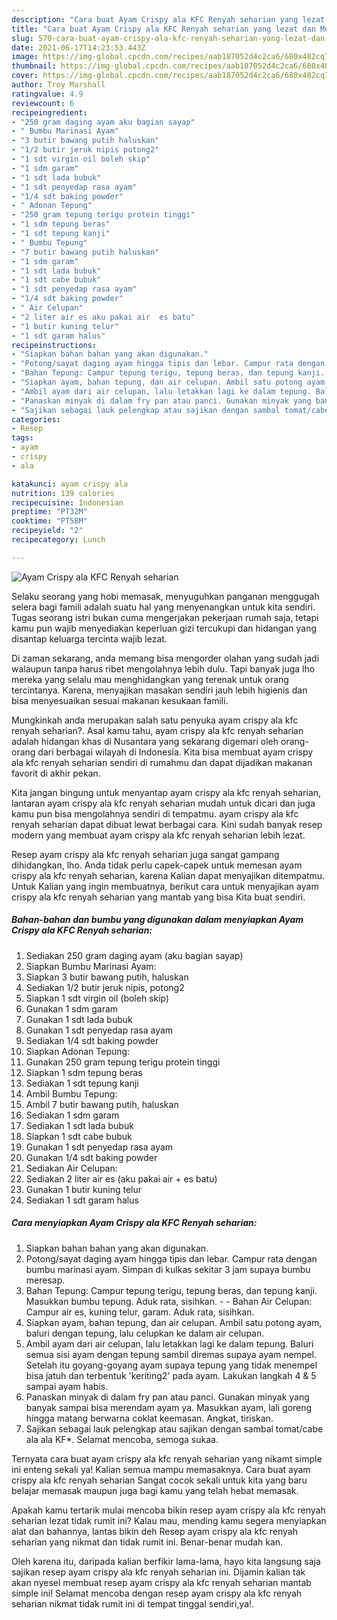 ```yaml
---
description: "Cara buat Ayam Crispy ala KFC Renyah seharian yang lezat dan Mudah Dibuat"
title: "Cara buat Ayam Crispy ala KFC Renyah seharian yang lezat dan Mudah Dibuat"
slug: 570-cara-buat-ayam-crispy-ala-kfc-renyah-seharian-yang-lezat-dan-mudah-dibuat
date: 2021-06-17T14:23:53.443Z
image: https://img-global.cpcdn.com/recipes/aab187052d4c2ca6/680x482cq70/ayam-crispy-ala-kfc-renyah-seharian-foto-resep-utama.jpg
thumbnail: https://img-global.cpcdn.com/recipes/aab187052d4c2ca6/680x482cq70/ayam-crispy-ala-kfc-renyah-seharian-foto-resep-utama.jpg
cover: https://img-global.cpcdn.com/recipes/aab187052d4c2ca6/680x482cq70/ayam-crispy-ala-kfc-renyah-seharian-foto-resep-utama.jpg
author: Troy Marshall
ratingvalue: 4.9
reviewcount: 6
recipeingredient:
- "250 gram daging ayam aku bagian sayap"
- " Bumbu Marinasi Ayam"
- "3 butir bawang putih haluskan"
- "1/2 butir jeruk nipis potong2"
- "1 sdt virgin oil boleh skip"
- "1 sdm garam"
- "1 sdt lada bubuk"
- "1 sdt penyedap rasa ayam"
- "1/4 sdt baking powder"
- " Adonan Tepung"
- "250 gram tepung terigu protein tinggi"
- "1 sdm tepung beras"
- "1 sdt tepung kanji"
- " Bumbu Tepung"
- "7 butir bawang putih haluskan"
- "1 sdm garam"
- "1 sdt lada bubuk"
- "1 sdt cabe bubuk"
- "1 sdt penyedap rasa ayam"
- "1/4 sdt baking powder"
- " Air Celupan"
- "2 liter air es aku pakai air  es batu"
- "1 butir kuning telur"
- "1 sdt garam halus"
recipeinstructions:
- "Siapkan bahan bahan yang akan digunakan."
- "Potong/sayat daging ayam hingga tipis dan lebar. Campur rata dengan bumbu marinasi ayam. Simpan di kulkas sekitar 3 jam supaya bumbu meresap."
- "Bahan Tepung: Campur tepung terigu, tepung beras, dan tepung kanji. Masukkan bumbu tepung. Aduk rata, sisihkan.  Bahan Air Celupan: Campur air es, kuning telur, garam. Aduk rata, sisihkan."
- "Siapkan ayam, bahan tepung, dan air celupan. Ambil satu potong ayam, baluri dengan tepung, lalu celupkan ke dalam air celupan."
- "Ambil ayam dari air celupan, lalu letakkan lagi ke dalam tepung. Baluri semua sisi ayam dengan tepung sambil diremas supaya ayam nempel. Setelah itu goyang-goyang ayam supaya tepung yang tidak menempel bisa jatuh dan terbentuk &#39;keriting2&#39; pada ayam. Lakukan langkah 4 &amp; 5 sampai ayam habis."
- "Panaskan minyak di dalam fry pan atau panci. Gunakan minyak yang banyak sampai bisa merendam ayam ya. Masukkan ayam, lali goreng hingga matang berwarna coklat keemasan. Angkat, tiriskan."
- "Sajikan sebagai lauk pelengkap atau sajikan dengan sambal tomat/cabe ala ala KF*. Selamat mencoba, semoga sukaa."
categories:
- Resep
tags:
- ayam
- crispy
- ala

katakunci: ayam crispy ala 
nutrition: 139 calories
recipecuisine: Indonesian
preptime: "PT32M"
cooktime: "PT58M"
recipeyield: "2"
recipecategory: Lunch

---
```



![Ayam Crispy ala KFC Renyah seharian](https://img-global.cpcdn.com/recipes/aab187052d4c2ca6/680x482cq70/ayam-crispy-ala-kfc-renyah-seharian-foto-resep-utama.jpg)

Selaku seorang yang hobi memasak, menyuguhkan panganan menggugah selera bagi famili adalah suatu hal yang menyenangkan untuk kita sendiri. Tugas seorang istri bukan cuma mengerjakan pekerjaan rumah saja, tetapi kamu pun wajib menyediakan keperluan gizi tercukupi dan hidangan yang disantap keluarga tercinta wajib lezat.

Di zaman  sekarang, anda memang bisa mengorder olahan yang sudah jadi walaupun tanpa harus ribet mengolahnya lebih dulu. Tapi banyak juga lho mereka yang selalu mau menghidangkan yang terenak untuk orang tercintanya. Karena, menyajikan masakan sendiri jauh lebih higienis dan bisa menyesuaikan sesuai makanan kesukaan famili. 



Mungkinkah anda merupakan salah satu penyuka ayam crispy ala kfc renyah seharian?. Asal kamu tahu, ayam crispy ala kfc renyah seharian adalah hidangan khas di Nusantara yang sekarang digemari oleh orang-orang dari berbagai wilayah di Indonesia. Kita bisa membuat ayam crispy ala kfc renyah seharian sendiri di rumahmu dan dapat dijadikan makanan favorit di akhir pekan.

Kita jangan bingung untuk menyantap ayam crispy ala kfc renyah seharian, lantaran ayam crispy ala kfc renyah seharian mudah untuk dicari dan juga kamu pun bisa mengolahnya sendiri di tempatmu. ayam crispy ala kfc renyah seharian dapat dibuat lewat berbagai cara. Kini sudah banyak resep modern yang membuat ayam crispy ala kfc renyah seharian lebih lezat.

Resep ayam crispy ala kfc renyah seharian juga sangat gampang dihidangkan, lho. Anda tidak perlu capek-capek untuk memesan ayam crispy ala kfc renyah seharian, karena Kalian dapat menyajikan ditempatmu. Untuk Kalian yang ingin membuatnya, berikut cara untuk menyajikan ayam crispy ala kfc renyah seharian yang mantab yang bisa Kita buat sendiri.

<!--inarticleads1-->

##### Bahan-bahan dan bumbu yang digunakan dalam menyiapkan Ayam Crispy ala KFC Renyah seharian:

1. Sediakan 250 gram daging ayam (aku bagian sayap)
1. Siapkan  Bumbu Marinasi Ayam:
1. Siapkan 3 butir bawang putih, haluskan
1. Sediakan 1/2 butir jeruk nipis, potong2
1. Siapkan 1 sdt virgin oil (boleh skip)
1. Gunakan 1 sdm garam
1. Gunakan 1 sdt lada bubuk
1. Gunakan 1 sdt penyedap rasa ayam
1. Sediakan 1/4 sdt baking powder
1. Siapkan  Adonan Tepung:
1. Gunakan 250 gram tepung terigu protein tinggi
1. Siapkan 1 sdm tepung beras
1. Sediakan 1 sdt tepung kanji
1. Ambil  Bumbu Tepung:
1. Ambil 7 butir bawang putih, haluskan
1. Sediakan 1 sdm garam
1. Sediakan 1 sdt lada bubuk
1. Siapkan 1 sdt cabe bubuk
1. Gunakan 1 sdt penyedap rasa ayam
1. Gunakan 1/4 sdt baking powder
1. Sediakan  Air Celupan:
1. Sediakan 2 liter air es (aku pakai air + es batu)
1. Gunakan 1 butir kuning telur
1. Sediakan 1 sdt garam halus




<!--inarticleads2-->

##### Cara menyiapkan Ayam Crispy ala KFC Renyah seharian:

1. Siapkan bahan bahan yang akan digunakan.
1. Potong/sayat daging ayam hingga tipis dan lebar. Campur rata dengan bumbu marinasi ayam. Simpan di kulkas sekitar 3 jam supaya bumbu meresap.
1. Bahan Tepung: Campur tepung terigu, tepung beras, dan tepung kanji. Masukkan bumbu tepung. Aduk rata, sisihkan. -  - Bahan Air Celupan: Campur air es, kuning telur, garam. Aduk rata, sisihkan.
1. Siapkan ayam, bahan tepung, dan air celupan. Ambil satu potong ayam, baluri dengan tepung, lalu celupkan ke dalam air celupan.
1. Ambil ayam dari air celupan, lalu letakkan lagi ke dalam tepung. Baluri semua sisi ayam dengan tepung sambil diremas supaya ayam nempel. Setelah itu goyang-goyang ayam supaya tepung yang tidak menempel bisa jatuh dan terbentuk &#39;keriting2&#39; pada ayam. Lakukan langkah 4 &amp; 5 sampai ayam habis.
1. Panaskan minyak di dalam fry pan atau panci. Gunakan minyak yang banyak sampai bisa merendam ayam ya. Masukkan ayam, lali goreng hingga matang berwarna coklat keemasan. Angkat, tiriskan.
1. Sajikan sebagai lauk pelengkap atau sajikan dengan sambal tomat/cabe ala ala KF*. Selamat mencoba, semoga sukaa.




Ternyata cara buat ayam crispy ala kfc renyah seharian yang nikamt simple ini enteng sekali ya! Kalian semua mampu memasaknya. Cara buat ayam crispy ala kfc renyah seharian Sangat cocok sekali untuk kita yang baru belajar memasak maupun juga bagi kamu yang telah hebat memasak.

Apakah kamu tertarik mulai mencoba bikin resep ayam crispy ala kfc renyah seharian lezat tidak rumit ini? Kalau mau, mending kamu segera menyiapkan alat dan bahannya, lantas bikin deh Resep ayam crispy ala kfc renyah seharian yang nikmat dan tidak rumit ini. Benar-benar mudah kan. 

Oleh karena itu, daripada kalian berfikir lama-lama, hayo kita langsung saja sajikan resep ayam crispy ala kfc renyah seharian ini. Dijamin kalian tak akan nyesel membuat resep ayam crispy ala kfc renyah seharian mantab simple ini! Selamat mencoba dengan resep ayam crispy ala kfc renyah seharian nikmat tidak rumit ini di tempat tinggal sendiri,ya!.

